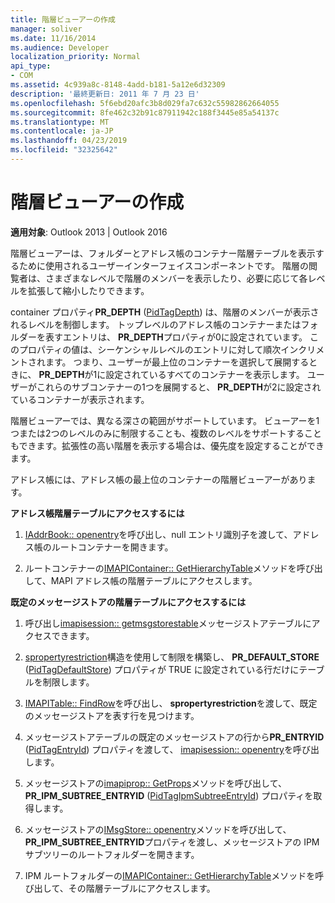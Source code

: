 ```yaml
---
title: 階層ビューアーの作成
manager: soliver
ms.date: 11/16/2014
ms.audience: Developer
localization_priority: Normal
api_type:
- COM
ms.assetid: 4c939a8c-8148-4add-b181-5a12e6d32309
description: '最終更新日: 2011 年 7 月 23 日'
ms.openlocfilehash: 5f6ebd20afc3b8d029fa7c632c55982862664055
ms.sourcegitcommit: 8fe462c32b91c87911942c188f3445e85a54137c
ms.translationtype: MT
ms.contentlocale: ja-JP
ms.lasthandoff: 04/23/2019
ms.locfileid: "32325642"
---
```

# <a name="writing-a-hierarchy-viewer"></a>階層ビューアーの作成

  
  
**適用対象**: Outlook 2013 | Outlook 2016 
  
階層ビューアーは、フォルダーとアドレス帳のコンテナー階層テーブルを表示するために使用されるユーザーインターフェイスコンポーネントです。 階層の閲覧者は、さまざまなレベルで階層のメンバーを表示したり、必要に応じて各レベルを拡張して縮小したりできます。
  
container プロパティ**PR_DEPTH** ([PidTagDepth](pidtagdepth-canonical-property.md)) は、階層のメンバーが表示されるレベルを制御します。 トップレベルのアドレス帳のコンテナーまたはフォルダーを表すエントリは、 **PR_DEPTH**プロパティが0に設定されています。 このプロパティの値は、シーケンシャルレベルのエントリに対して順次インクリメントされます。 つまり、ユーザーが最上位のコンテナーを選択して展開するときに、 **PR_DEPTH**が1に設定されているすべてのコンテナーを表示します。 ユーザーがこれらのサブコンテナーの1つを展開すると、 **PR_DEPTH**が2に設定されているコンテナーが表示されます。 
  
階層ビューアーでは、異なる深さの範囲がサポートしています。 ビューアーを1つまたは2つのレベルのみに制限することも、複数のレベルをサポートすることもできます。拡張性の高い階層を表示する場合は、優先度を設定することができます。 
  
アドレス帳には、アドレス帳の最上位のコンテナーの階層ビューアーがあります。 
  
 **アドレス帳階層テーブルにアクセスするには**
  
1. [IAddrBook:: openentry](iaddrbook-openentry.md)を呼び出し、null エントリ識別子を渡して、アドレス帳のルートコンテナーを開きます。
    
2. ルートコンテナーの[IMAPIContainer:: GetHierarchyTable](imapicontainer-gethierarchytable.md)メソッドを呼び出して、MAPI アドレス帳の階層テーブルにアクセスします。 
    
 **既定のメッセージストアの階層テーブルにアクセスするには**
  
1. 呼び出し[imapisession:: getmsgstorestable](imapisession-getmsgstorestable.md)メッセージストアテーブルにアクセスできます。 
    
2. [spropertyrestriction](spropertyrestriction.md)構造を使用して制限を構築し、 **PR_DEFAULT_STORE** ([PidTagDefaultStore](pidtagdefaultstore-canonical-property.md)) プロパティが TRUE に設定されている行だけにテーブルを制限します。 
    
3. [IMAPITable:: FindRow](imapitable-findrow.md)を呼び出し、 **spropertyrestriction**を渡して、既定のメッセージストアを表す行を見つけます。 
    
4. メッセージストアテーブルの既定のメッセージストアの行から**PR_ENTRYID** ([PidTagEntryId](pidtagentryid-canonical-property.md)) プロパティを渡して、 [imapisession:: openentry](imapisession-openentry.md)を呼び出します。
    
5. メッセージストアの[imapiprop:: GetProps](imapiprop-getprops.md)メソッドを呼び出して、 **PR_IPM_SUBTREE_ENTRYID** ([PidTagIpmSubtreeEntryId](pidtagipmsubtreeentryid-canonical-property.md)) プロパティを取得します。
    
6. メッセージストアの[IMsgStore:: openentry](imsgstore-openentry.md)メソッドを呼び出して、 **PR_IPM_SUBTREE_ENTRYID**プロパティを渡し、メッセージストアの IPM サブツリーのルートフォルダーを開きます。 
    
7. IPM ルートフォルダーの[IMAPIContainer:: GetHierarchyTable](imapicontainer-gethierarchytable.md)メソッドを呼び出して、その階層テーブルにアクセスします。 
    

